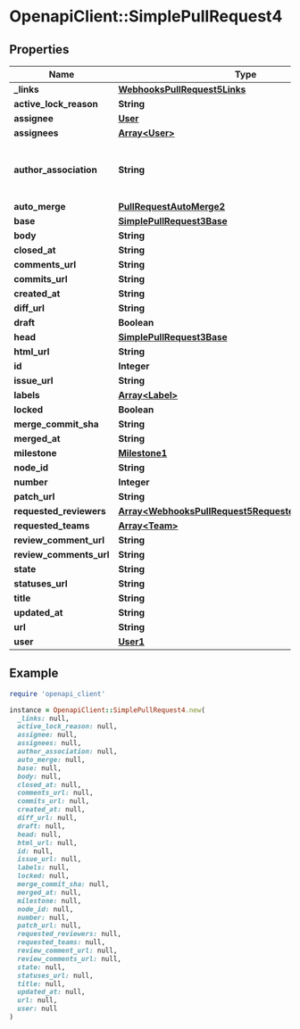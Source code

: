 # OpenapiClient::SimplePullRequest4

## Properties

| Name | Type | Description | Notes |
| ---- | ---- | ----------- | ----- |
| **_links** | [**WebhooksPullRequest5Links**](WebhooksPullRequest5Links.md) |  |  |
| **active_lock_reason** | **String** |  |  |
| **assignee** | [**User**](User.md) |  |  |
| **assignees** | [**Array&lt;User&gt;**](User.md) |  |  |
| **author_association** | **String** | How the author is associated with the repository. |  |
| **auto_merge** | [**PullRequestAutoMerge2**](PullRequestAutoMerge2.md) |  |  |
| **base** | [**SimplePullRequest3Base**](SimplePullRequest3Base.md) |  |  |
| **body** | **String** |  |  |
| **closed_at** | **String** |  |  |
| **comments_url** | **String** |  |  |
| **commits_url** | **String** |  |  |
| **created_at** | **String** |  |  |
| **diff_url** | **String** |  |  |
| **draft** | **Boolean** |  |  |
| **head** | [**SimplePullRequest3Base**](SimplePullRequest3Base.md) |  |  |
| **html_url** | **String** |  |  |
| **id** | **Integer** |  |  |
| **issue_url** | **String** |  |  |
| **labels** | [**Array&lt;Label&gt;**](Label.md) |  |  |
| **locked** | **Boolean** |  |  |
| **merge_commit_sha** | **String** |  |  |
| **merged_at** | **String** |  |  |
| **milestone** | [**Milestone1**](Milestone1.md) |  |  |
| **node_id** | **String** |  |  |
| **number** | **Integer** |  |  |
| **patch_url** | **String** |  |  |
| **requested_reviewers** | [**Array&lt;WebhooksPullRequest5RequestedReviewersInner&gt;**](WebhooksPullRequest5RequestedReviewersInner.md) |  |  |
| **requested_teams** | [**Array&lt;Team&gt;**](Team.md) |  |  |
| **review_comment_url** | **String** |  |  |
| **review_comments_url** | **String** |  |  |
| **state** | **String** |  |  |
| **statuses_url** | **String** |  |  |
| **title** | **String** |  |  |
| **updated_at** | **String** |  |  |
| **url** | **String** |  |  |
| **user** | [**User1**](User1.md) |  |  |

## Example

```ruby
require 'openapi_client'

instance = OpenapiClient::SimplePullRequest4.new(
  _links: null,
  active_lock_reason: null,
  assignee: null,
  assignees: null,
  author_association: null,
  auto_merge: null,
  base: null,
  body: null,
  closed_at: null,
  comments_url: null,
  commits_url: null,
  created_at: null,
  diff_url: null,
  draft: null,
  head: null,
  html_url: null,
  id: null,
  issue_url: null,
  labels: null,
  locked: null,
  merge_commit_sha: null,
  merged_at: null,
  milestone: null,
  node_id: null,
  number: null,
  patch_url: null,
  requested_reviewers: null,
  requested_teams: null,
  review_comment_url: null,
  review_comments_url: null,
  state: null,
  statuses_url: null,
  title: null,
  updated_at: null,
  url: null,
  user: null
)
```

